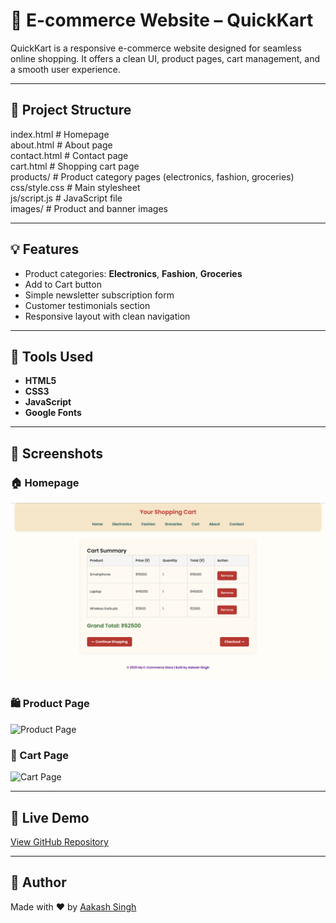 # 🛒 E-commerce Website – QuickKart

QuickKart is a responsive e-commerce website designed for seamless online shopping. It offers a clean UI, product pages, cart management, and a smooth user experience.

---

## 📁 Project Structure

index.html                # Homepage  
about.html                # About page  
contact.html              # Contact page  
cart.html                 # Shopping cart page  
products/                 # Product category pages (electronics, fashion, groceries)  
css/style.css             # Main stylesheet  
js/script.js              # JavaScript file  
images/                   # Product and banner images   


---

## 💡 Features

- Product categories: **Electronics**, **Fashion**, **Groceries**  
- Add to Cart button  
- Simple newsletter subscription form  
- Customer testimonials section  
- Responsive layout with clean navigation  

---

## 🔧 Tools Used

- **HTML5**  
- **CSS3**  
- **JavaScript**  
- **Google Fonts**

---

## 📸 Screenshots

### 🏠 Homepage  
![Homepage](screenshot-cart.png)

### 🛍️ Product Page  
![Product Page](images/screenshot-product.png)

### 🛒 Cart Page  
![Cart Page](images/screenshot-cart.png)

---

## 🔗 Live Demo

[View GitHub Repository](https://github.com/AakashSingh07/E-commerce)

---

## 📌 Author

Made with ❤️ by [Aakash Singh](https://github.com/AakashSingh07)
